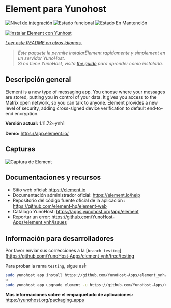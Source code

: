 <!--
Este archivo README esta generado automaticamente<https://github.com/YunoHost/apps/tree/master/tools/readme_generator>
No se debe editar a mano.
-->

# Element para Yunohost

[![Nivel de integración](https://dash.yunohost.org/integration/element.svg)](https://ci-apps.yunohost.org/ci/apps/element/) ![Estado funcional](https://ci-apps.yunohost.org/ci/badges/element.status.svg) ![Estado En Mantención](https://ci-apps.yunohost.org/ci/badges/element.maintain.svg)

[![Instalar Element con Yunhost](https://install-app.yunohost.org/install-with-yunohost.svg)](https://install-app.yunohost.org/?app=element)

*[Leer este README en otros idiomas.](./ALL_README.md)*

> *Este paquete le permite instalarElement rapidamente y simplement en un servidor YunoHost.*  
> *Si no tiene YunoHost, visita [the guide](https://yunohost.org/install) para aprender como instalarla.*

## Descripción general

Element is a new type of messaging app. You choose where your messages are stored, putting you in control of your data. It gives you access to the Matrix open network, so you can talk to anyone. Element provides a new level of security, adding cross-signed device verification to default end-to-end encryption.

**Versión actual:** 1.11.72~ynh1

**Demo:** <https://app.element.io/>

## Capturas

![Captura de Element](./doc/screenshots/homepage-all-platforms-1_1.png)

## Documentaciones y recursos

- Sitio web oficial: <https://element.io>
- Documentación administrador oficial: <https://element.io/help>
- Repositorio del código fuente oficial de la aplicación : <https://github.com/element-hq/element-web>
- Catálogo YunoHost: <https://apps.yunohost.org/app/element>
- Reportar un error: <https://github.com/YunoHost-Apps/element_ynh/issues>

## Información para desarrolladores

Por favor enviar sus correcciones a la [`branch testing`](https://github.com/YunoHost-Apps/element_ynh/tree/testing

Para probar la rama `testing`, sigue asÍ:

```bash
sudo yunohost app install https://github.com/YunoHost-Apps/element_ynh/tree/testing --debug
o
sudo yunohost app upgrade element -u https://github.com/YunoHost-Apps/element_ynh/tree/testing --debug
```

**Mas informaciones sobre el empaquetado de aplicaciones:** <https://yunohost.org/packaging_apps>
